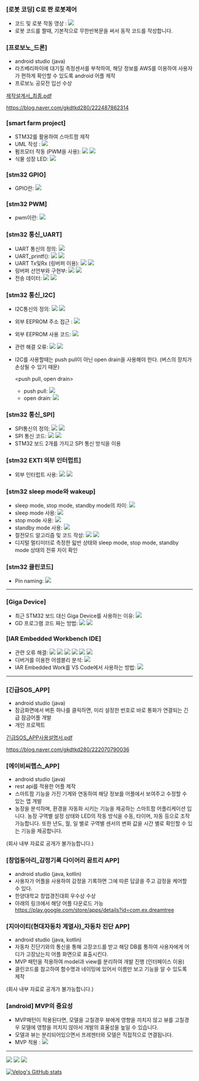 ### [로봇 코딩] C로 짠 로봇제어
- 코드 및 로봇 작동 영상 : <a href="https://blog.naver.com/gkdtkd280/222010346767" target="_blank"><img src="https://img.shields.io/github/stars/org?style=social"/></a>
- 로봇 코드를 짤때, 기본적으로 무한반복문을 써서 동작 코드를 작성합니다.


### [프로보노_드론]
- android studio (java)
- 라즈베리파이에 대기질 측정센서를 부착하여, 해당 정보를 AWS를 이용하여 사용자가 편하게 확인할 수 있도록 android 어플 제작
- 프로보노 공모전 입선 수상

[제작설계서_최종.pdf](https://github.com/chaeyoonl/chaeyoonl/files/7071976/_.pdf)

https://blog.naver.com/gkdtkd280/222487862314


### [smart farm project]
- STM32를 활용하여 스마트팜 제작
- UML 작성 : <a href="https://github.com/chaeyoonl/Embedded_STM32_Study/blob/main/smart%20farm_uml.pdf" target="_blank"><img src="https://img.shields.io/github/stars/org?style=social"/></a>
- 펌프모터 작동 (PWM을 사용): <a href="https://velog.io/@chaeyoonl/%EC%8A%A4%EB%A7%88%ED%8A%B8%ED%8C%9C-%ED%94%84%EB%A1%9C%EC%A0%9D%ED%8A%B8-%ED%8E%8C%ED%94%84%EB%AA%A8%ED%84%B0-%EC%9E%91%EB%8F%99" target="_blank"><img src="https://img.shields.io/badge/VELOG-20c997?style=flat-square&logo=Vimeo&logoColor=white"/></a> <a href="https://velog.io/@chaeyoonl/%EC%8A%A4%EB%A7%88%ED%8A%B8%ED%8C%9C-%ED%94%84%EB%A1%9C%EC%A0%9D%ED%8A%B8-STM32-Timers-PWM-%EC%82%AC%EC%9A%A9" target="_blank"><img src="https://img.shields.io/badge/VELOG-20c997?style=flat-square&logo=Vimeo&logoColor=white"/></a>
- 식물 성장 LED: <a href="https://www.youtube.com/shorts/V7evv2D7UhA" target="_blank"><img src="https://img.shields.io/youtube/comments/f?style=social"/></a>

### [stm32 GPIO]
- GPIO란: <a href="https://velog.io/@chaeyoonl/%EC%8A%A4%EB%A7%88%ED%8A%B8%ED%8C%9C-%ED%94%84%EB%A1%9C%EC%A0%9D%ED%8A%B8-GPIO%EB%9E%80" target="_blank"><img src="https://img.shields.io/badge/VELOG-20c997?style=flat-square&logo=Vimeo&logoColor=white"/></a>

### [stm32 PWM]
- pwm이란: <a href="https://velog.io/@chaeyoonl/STM32-PWM" target="_blank"><img src="https://img.shields.io/badge/VELOG-20c997?style=flat-square&logo=Vimeo&logoColor=white"/></a> 

### [stm32 통신_UART]
- UART 통신의 정의: <a href="https://velog.io/@chaeyoonl/STM32-UART%EB%9E%80" target="_blank"><img src="https://img.shields.io/badge/VELOG-20c997?style=flat-square&logo=Vimeo&logoColor=white"/></a> 
- UART_printf(): <a href="https://github.com/chaeyoonl/Embedded_STM32_Study/blob/main/UART_printf()" target="_blank"><img src="https://img.shields.io/github/stars/org?style=social"/></a> <a href="https://velog.io/@chaeyoonl/STM32-UARTprintf" target="_blank"><img src="https://img.shields.io/badge/VELOG-20c997?style=flat-square&logo=Vimeo&logoColor=white"/></a> 
- UART Tx및Rx (링버퍼 이용): <a href="https://github.com/chaeyoonl/Embedded_STM32_Study/blob/main/ringbuffer_TxRx_main.c" target="_blank"><img src="https://img.shields.io/github/stars/org?style=social"/></a> <a href="https://velog.io/@chaeyoonl/STM32-UARTTx-%EB%B0%8F-Rx-%EB%A7%81%EB%B2%84%ED%8D%BC-%EC%9D%B4%EC%9A%A9" target="_blank"><img src="https://img.shields.io/badge/VELOG-20c997?style=flat-square&logo=Vimeo&logoColor=white"/></a> 
- 링버퍼 선언부와 구현부: <a href="https://github.com/chaeyoonl/Embedded_STM32_Study/blob/main/rb.h" target="_blank"><img src="https://img.shields.io/github/stars/org?style=social"/></a> <a href="https://github.com/chaeyoonl/Embedded_STM32_Study/blob/main/rb.c" target="_blank"><img src="https://img.shields.io/github/stars/org?style=social"/></a>
- 전송 데이터: <a href="https://github.com/chaeyoonl/Embedded_STM32_Study/blob/main/compareAndTrans.h" target="_blank"><img src="https://img.shields.io/github/stars/org?style=social"/></a> <a href="https://github.com/chaeyoonl/Embedded_STM32_Study/blob/main/compareAndTrans.c" target="_blank"><img src="https://img.shields.io/github/stars/org?style=social"/></a>

### [stm32 통신_I2C]
- I2C통신의 정의: <a href="https://velog.io/@chaeyoonl/STM32-I2C%EB%9E%80" target="_blank"><img src="https://img.shields.io/badge/VELOG-20c997?style=flat-square&logo=Vimeo&logoColor=white"/></a> <a href="https://velog.io/@chaeyoonl/STM32-I2C-HAL-%ED%95%A8%EC%88%98" target="_blank"><img src="https://img.shields.io/badge/VELOG-20c997?style=flat-square&logo=Vimeo&logoColor=white"/></a> 
- 외부 EEPROM 주소 접근 : <a href="https://velog.io/@chaeyoonl/STM32-I2C%EC%99%B8%EB%B6%80-EEPROM-%EC%A3%BC%EC%86%8C-%EC%A0%91%EA%B7%BC" target="_blank"><img src="https://img.shields.io/badge/VELOG-20c997?style=flat-square&logo=Vimeo&logoColor=white"/></a> 
- 외부 EEPROM 사용 코드: <a href="https://github.com/chaeyoonl/Embedded_STM32_Study_I2C_External_EEPROM" target="_blank"><img src="https://img.shields.io/github/stars/org?style=social"/></a>
- 관련 해결 오류: <a href="https://velog.io/@chaeyoonl/STM32-I2C-EEPROM-HALBUSY-%EC%98%A4%EB%A5%98" target="_blank"><img src="https://img.shields.io/badge/VELOG-20c997?style=flat-square&logo=Vimeo&logoColor=white"/></a> <a href="https://velog.io/@chaeyoonl/STM32-I2C-EEPROM-HALI2CMemWrite-not-write-%EC%98%A4%EB%A5%98" target="_blank"><img src="https://img.shields.io/badge/VELOG-20c997?style=flat-square&logo=Vimeo&logoColor=white"/></a> 
- I2C를 사용할때는 push pull이 아닌 open drain을 사용해야 한다. (버스의 장치가 손상될 수 있기 때문)

  <push pull, open drain>
  - push pull: <a href="https://velog.io/@chaeyoonl/push-pull" target="_blank"><img src="https://img.shields.io/badge/VELOG-20c997?style=flat-square&logo=Vimeo&logoColor=white"/></a> 
  - open drain: <a href="https://velog.io/@chaeyoonl/open-drain" target="_blank"><img src="https://img.shields.io/badge/VELOG-20c997?style=flat-square&logo=Vimeo&logoColor=white"/></a> 

### [stm32 통신_SPI]
- SPI통신의 정의: <a href="https://velog.io/@chaeyoonl/STM32-%EC%8B%9C%EB%A6%AC%EC%96%BC-%ED%86%B5%EC%8B%A0SPI%EB%9E%80" target="_blank"><img src="https://img.shields.io/badge/VELOG-20c997?style=flat-square&logo=Vimeo&logoColor=white"/></a> <a href="https://velog.io/@chaeyoonl/STM32-SPI-HAL-%ED%95%A8%EC%88%98" target="_blank"><img src="https://img.shields.io/badge/VELOG-20c997?style=flat-square&logo=Vimeo&logoColor=white"/></a> 
- SPI 통신 코드: <a href="https://github.com/chaeyoonl/Embedded_STM32_Study/blob/main/spi_main.c" target="_blank"><img src="https://img.shields.io/github/stars/org?style=social"/></a> <a href="https://github.com/chaeyoonl/Embedded_STM32_Study/blob/main/SPI%EC%95%8C%EA%B3%A0%EB%A6%AC%EC%A6%98.png" target="_blank"><img src="https://img.shields.io/github/stars/org?style=social"/></a>
- STM32 보드 2개를 가지고 SPI 통신 방식을 이용

### [stm32 EXTI 외부 인터럽트]
- 외부 인터럽트 사용: <a href="https://github.com/chaeyoonl/Embedded_STM32_Study/blob/main/EXTI_main.c" target="_blank"><img src="https://img.shields.io/github/stars/org?style=social"/></a> <a href="https://velog.io/@chaeyoonl/STM32-EXTI" target="_blank"><img src="https://img.shields.io/badge/VELOG-20c997?style=flat-square&logo=Vimeo&logoColor=white"/></a>

### [stm32 sleep mode와 wakeup]
- sleep mode, stop mode, standby mode의 차이: <a href="https://velog.io/@chaeyoonl/stm32-sleep-mode-stop-mode-standby-mode%EC%9D%98-%EC%B0%A8%EC%9D%B4" target="_blank"><img src="https://img.shields.io/badge/VELOG-20c997?style=flat-square&logo=Vimeo&logoColor=white"/></a> 
- sleep mode 사용: <a href="https://velog.io/@chaeyoonl/stm32-sleep-mode-%EC%82%AC%EC%9A%A9" target="_blank"><img src="https://img.shields.io/badge/VELOG-20c997?style=flat-square&logo=Vimeo&logoColor=white"/></a> 
- stop mode 사용: <a href="https://velog.io/@chaeyoonl/stm32-stop-mode-%EC%82%AC%EC%9A%A9" target="_blank"><img src="https://img.shields.io/badge/VELOG-20c997?style=flat-square&logo=Vimeo&logoColor=white"/></a> 
- standby mode 사용: <a href="https://velog.io/@chaeyoonl/stm32-standby-mode-%EC%82%AC%EC%9A%A9" target="_blank"><img src="https://img.shields.io/badge/VELOG-20c997?style=flat-square&logo=Vimeo&logoColor=white"/></a> 
- 절전모드 알고리즘 및 코드 작성: <a href="https://github.com/chaeyoonl/Embedded_STM32_Study/blob/main/sleep%20mode%20%EC%95%8C%EA%B3%A0%EB%A6%AC%EC%A6%98.PNG" target="_blank"><img src="https://img.shields.io/github/stars/org?style=social"/></a> <a href="https://github.com/chaeyoonl/Embedded_STM32_Study/blob/main/sleep%2C%20stop%2C%20standby%20mode_main.c" target="_blank"><img src="https://img.shields.io/github/stars/org?style=social"/></a>
- 디지털 멀티미터로 측정한 읿반 상태와 sleep mode, stop mode, standby mode 상태의 전류 차이 확인

### [stm32 클린코드]
- Pin naming: <a href="https://github.com/chaeyoonl/Embedded_STM32_Study/blob/main/spi_main.c" target="_blank"><img src="https://img.shields.io/badge/VELOG-20c997?style=flat-square&logo=Vimeo&logoColor=white"/></a> 



------------------------------------



### [Giga Device]
- 최근 STM32 보드 대신 Giga Device를 사용하는 이유: <a href="https://velog.io/@chaeyoonl/%EC%B5%9C%EA%B7%BC-STM32-%EB%B3%B4%EB%93%9C-%EB%8C%80%EC%8B%A0-Giga-Device%EB%A5%BC-%EC%82%AC%EC%9A%A9%ED%95%98%EB%8A%94-%EC%9D%B4%EC%9C%A0" target="_blank"><img src="https://img.shields.io/badge/VELOG-20c997?style=flat-square&logo=Vimeo&logoColor=white"/></a> 
- GD 프로그램 코드 짜는 방법: <a href="https://velog.io/@chaeyoonl/Giga-Device-GD-%ED%94%84%EB%A1%9C%EA%B7%B8%EB%9E%A8-%EC%BD%94%EB%93%9C-%EC%A7%9C%EB%8A%94-%EB%B0%A9%EB%B2%95" target="_blank"><img src="https://img.shields.io/badge/VELOG-20c997?style=flat-square&logo=Vimeo&logoColor=white"/></a> <a href="https://velog.io/@chaeyoonl/Giga-Device-CubeMX%EB%A1%9C-Code-Generation-%EB%B0%8F-IAR%EC%9D%84-%EC%9D%B4%EC%9A%A9%ED%95%9C-Giga-Device-%EC%8B%A4%ED%96%89" target="_blank"><img src="https://img.shields.io/badge/VELOG-20c997?style=flat-square&logo=Vimeo&logoColor=white"/></a> 

### [IAR Embedded Workbench IDE]
- 관련 오류 해결: <a href="https://velog.io/@chaeyoonl/IAR-%EB%9D%BC%EC%9D%B4%EC%84%BC%EC%8A%A4-%EC%98%A4%EB%A5%98" target="_blank"><img src="https://img.shields.io/badge/VELOG-20c997?style=flat-square&logo=Vimeo&logoColor=white"/></a> <a href="https://velog.io/@chaeyoonl/IAR-Probe-not-found-%EC%98%A4%EB%A5%98" target="_blank"><img src="https://img.shields.io/badge/VELOG-20c997?style=flat-square&logo=Vimeo&logoColor=white"/></a>  <a href="https://velog.io/@chaeyoonl/IAR-STM32CubeMX-Code-Generation-%EC%98%A4%EB%A5%98" target="_blank"><img src="https://img.shields.io/badge/VELOG-20c997?style=flat-square&logo=Vimeo&logoColor=white"/></a> <a href="https://velog.io/@chaeyoonl/IAR-char-const-%EC%98%A4%EB%A5%98" target="_blank"><img src="https://img.shields.io/badge/VELOG-20c997?style=flat-square&logo=Vimeo&logoColor=white"/></a> <a href="https://velog.io/@chaeyoonl/IAR-I2C-%EC%84%A4%EC%A0%95-%EC%98%A4%EB%A5%98" target="_blank"><img src="https://img.shields.io/badge/VELOG-20c997?style=flat-square&logo=Vimeo&logoColor=white"/></a> <a href="https://velog.io/@chaeyoonl/IAR-%EC%98%A4%EB%A5%98%ED%95%B4%EA%B2%B0driver-error" target="_blank"><img src="https://img.shields.io/badge/VELOG-20c997?style=flat-square&logo=Vimeo&logoColor=white"/></a> 
- 디버거를 이용한 어셈블리 분석: <a href="https://velog.io/@chaeyoonl/IAR-Embedded-Workbench-IDE-%EB%94%94%EB%B2%84%EA%B1%B0%EB%A5%BC-%EC%9D%B4%EC%9A%A9%ED%95%9C-%EC%96%B4%EC%85%88%EB%B8%94%EB%A6%AC-%EB%B6%84%EC%84%9D" target="_blank"><img src="https://img.shields.io/badge/VELOG-20c997?style=flat-square&logo=Vimeo&logoColor=white"/></a> 
- IAR Embedded Work를 VS Code에서 사용하는 방법: <a href="https://velog.io/@chaeyoonl/IAR-Embedded-Work%EB%A5%BC-VS-Code%EC%97%90%EC%84%9C-%EC%82%AC%EC%9A%A9%ED%95%98%EB%8A%94-%EB%B0%A9%EB%B2%95" target="_blank"><img src="https://img.shields.io/badge/VELOG-20c997?style=flat-square&logo=Vimeo&logoColor=white"/></a> 


------------------------------------



### [긴급SOS_APP]
- android studio (java)
- 잠금화면에서 버튼 하나를 클릭하면, 미리 설정한 번호로 바로 통화가 연결되는 긴급 잠금어플 개발
- 개인 프로젝트

[긴급SOS_APP사용설명서.pdf](https://github.com/chaeyoonl/chaeyoonl/files/7071826/SOS_APP.pdf)

https://blog.naver.com/gkdtkd280/222070790036



### [에이비씨랩스_APP]
- android studio (java)
- rest api를 적용한 어플 제작
- 스마트팜 기능을 가진 기계와 연동하여 해당 정보를 어플에서 보여주고 수정할 수 있는 앱 개발
- 농장을 분석하며, 환경을 자동화 시키는 기능을 제공하는 스마트팜 어플리케이션 입니다. 농장 구역별 설정 상태와 LED의 작동 방식을 수동, 타이머, 자동 등으로 조작 가능합니다. 또한 년도, 월, 일 별로 구역별 센서의 변화 값을 시간 별로 확인할 수 있는 기능을 제공합니다.

(회사 내부 자료로 공개가 불가능합니다.)


### [창업동아리_감정기록 다이어리 꿈트리 APP]
- android studio (java, kotlin)
- 사용자가 어플을 사용하여 감정을 기록하면 그에 따른 답글을 주고 감정을 케어할 수 있다.
- 한양대학교 창업경진대회 우수상 수상
- 아래의 링크에서 해당 어플 다운로드 가능</br>https://play.google.com/store/apps/details?id=com.ex.dreamtree


### [지아이티(현대자동차 계열사)_자동차 진단 APP]
- android studio (java, kotlin)
- 자동차 진단기와의 통신을 통해 고장코드를 받고 해당 DB를 통하여 사용자에게 어디가 고장났는지 어플 화면으로 표출시킨다.
- MVP 패턴을 적용하여 model과 view를 분리하여 개발 진행 (인터페이스 이용)
- 클린코드를 참고하여 함수명과 네이밍에 있어서 이름만 보고 기능을 알 수 있도록 제작

(회사 내부 자료로 공개가 불가능합니다.)




### [android] MVP의 중요성
- MVP패턴이 적용된다면, 모델을 고칠경우 뷰에게 영향을 끼치지 않고 뷰를 고칠경우 모델에 영향을 끼치지 않아서 개발의 효율성을 높일 수 있습니다.
- 모델과 뷰는 분리되어있으면서 프레젠터와 모델은 직접적으로 연결됩니다.
- MVP 적용 : <a href="https://velog.io/@chaeyoonl/android-MVP%ED%8C%A8%ED%84%B4" target="_blank"><img src="https://img.shields.io/github/stars/org?style=social"/></a>

------------------------------------


<!--
**chaeyoonl/chaeyoonl** is a ✨ _special_ ✨ repository because its `README.md` (this file) appears on your GitHub profile.

Here are some ideas to get you started:

- 🔭 I’m currently working on ...
- 🌱 I’m currently learning ...
- 👯 I’m looking to collaborate on ...
- 🤔 I’m looking for help with ...
- 💬 Ask me about ...
- 📫 How to reach me: ...
- 😄 Pronouns: ...
- ⚡ Fun fact: ...
-->

<a href="https://velog.io/@chaeyoonl" target="_blank"><img src="https://img.shields.io/badge/VELOG-20c997?style=flat-square&logo=Vimeo&logoColor=white"/></a>
<a href="https://blog.naver.com/gkdtkd280" target="_blank"><img src="https://img.shields.io/badge/Naver-03C75A?style=flat-square&logo=Naver&logoColor=white"/></a>
<a href="https://www.notion.so/acbd75c84e834e45acfe388eda1d1b26?v=e9b06de1c0e84822b5dc504cd82473ff&p=098edb9156c04742bc660258b8a8d34d" target="_blank"><img src="https://img.shields.io/github/stars/org?style=social"/></a>

[![Velog's GitHub stats](https://velog-readme-stats.vercel.app/api?name=chaeyoonl&color=dark)](https://velog-readme-stats.vercel.app/api/redirect?name=chaeyoonl)

